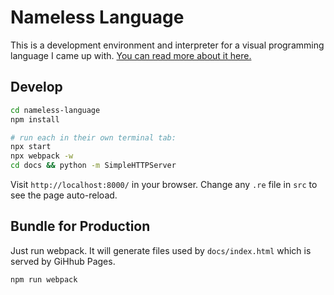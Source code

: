 # Nameless Language

This is a development environment and interpreter for a visual programming language I came up with. [You can read more about it here.](https://medium.com/@nickretallack/creating-nameless-an-accessible-visual-programming-language-1a8984c5478a)

## Develop

```sh
cd nameless-language
npm install

# run each in their own terminal tab:
npx start
npx webpack -w
cd docs && python -m SimpleHTTPServer
```

Visit `http://localhost:8000/` in your browser. Change any `.re` file in `src` to see the page auto-reload.

## Bundle for Production

Just run webpack. It will generate files used by `docs/index.html` which is served by GiHhub Pages.

```sh
npm run webpack
```
